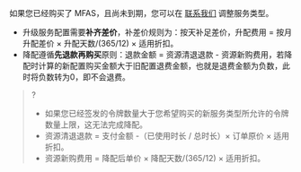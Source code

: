 如果您已经购买了 MFAS，且尚未到期，您可以在 [联系我们](https://cloud.tencent.com/online-service?from=sales&source=PRESALE) 调整服务类型。

- 升级服务配置需要**补齐差价**，补差价规则为：按天补足差价，升配费用 = 按月升配差价 × 升配天数/(365/12) × 适用折扣。
- 降配遵循**先退款再购买**原则：退款金额 = 资源清退退款 - 资源新购费用，若降配时计算的新配置购买金额大于旧配置退费金额，也就是退费金额为负数，此时将负数转为0，即不会退费。
>?
>- 如果您已经签发的令牌数量大于您希望购买的新服务类型所允许的令牌数量上限，这无法完成降配。
>- 资源清退退款 = 支付金额 -（已使用时长 / 总时长）× 订单原价 × 适用折扣。
>- 资源新购费用 = 降配后单价 × 降配天数/(365/12) × 适用折扣。
